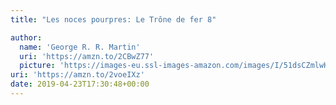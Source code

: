 ```yaml
---
title: "Les noces pourpres: Le Trône de fer 8"

author:
  name: 'George R. R. Martin'
  uri: 'https://amzn.to/2CBwZ77'
  picture: 'https://images-eu.ssl-images-amazon.com/images/I/51dsCZmlwHL._AA300_.jpg'
uri: 'https://amzn.to/2voeIXz'
date: 2019-04-23T17:30:48+00:00
---
```

